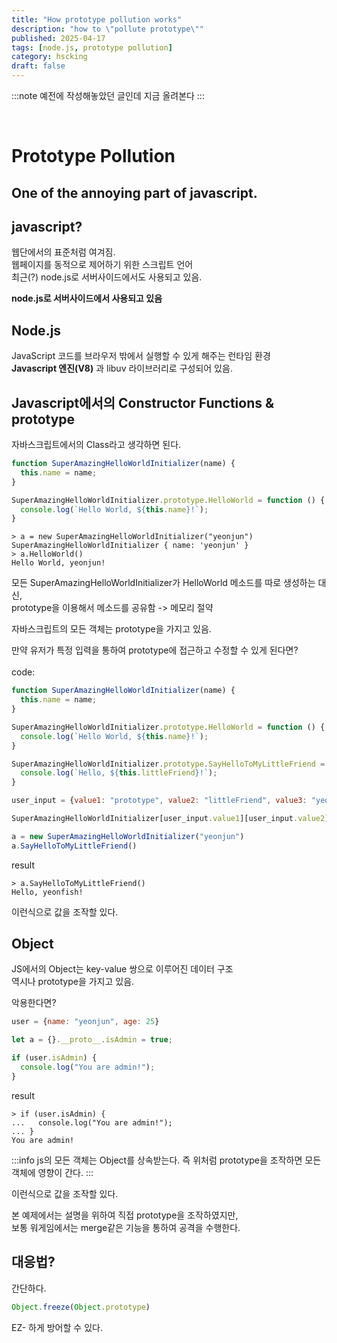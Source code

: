 ```yaml
---
title: "How prototype pollution works"
description: "how to \"pollute prototype\""
published: 2025-04-17
tags: [node.js, prototype pollution]
category: hscking
draft: false
---
```


:::note
예전에 작성해놓았던 글인데 지금 올려본다
:::

<br>


# Prototype Pollution
One of the annoying part of javascript.
---
## javascript?
웹단에서의 표준처럼 여겨짐. \
웹페이지를 동적으로 제어하기 위한 스크립트 언어 \
최근(?) node.js로 서버사이드에서도 사용되고 있음.

**node.js로 서버사이드에서 사용되고 있음**

## Node.js
JavaScript 코드를 브라우저 밖에서 실행할 수 있게 해주는 런타임 환경 \
**Javascript 엔진(V8)** 과 libuv 라이브러리로 구성되어 있음.

## Javascript에서의 Constructor Functions & prototype

자바스크립트에서의 Class라고 생각하면 된다.
```javascript
function SuperAmazingHelloWorldInitializer(name) {
  this.name = name;
}

SuperAmazingHelloWorldInitializer.prototype.HelloWorld = function () {
  console.log(`Hello World, ${this.name}!`);
}
```

```
> a = new SuperAmazingHelloWorldInitializer("yeonjun")
SuperAmazingHelloWorldInitializer { name: 'yeonjun' }
> a.HelloWorld()
Hello World, yeonjun!
```

모든 SuperAmazingHelloWorldInitializer가 HelloWorld 메소드를 따로 생성하는 대신, \
prototype을 이용해서 메소드를 공유함 -> 메모리 절약

자바스크립트의 모든 객체는 prototype을 가지고 있음.

만약 유저가 특정 입력을 통하여 prototype에 접근하고 수정할 수 있게 된다면?\
\
code:
```js
function SuperAmazingHelloWorldInitializer(name) {
  this.name = name;
}

SuperAmazingHelloWorldInitializer.prototype.HelloWorld = function () {
  console.log(`Hello World, ${this.name}!`);
}

SuperAmazingHelloWorldInitializer.prototype.SayHelloToMyLittleFriend = function () {
  console.log(`Hello, ${this.littleFriend}!`);
}

user_input = {value1: "prototype", value2: "littleFriend", value3: "yeonfish"};

SuperAmazingHelloWorldInitializer[user_input.value1][user_input.value2] = user_input.value3;

a = new SuperAmazingHelloWorldInitializer("yeonjun")
a.SayHelloToMyLittleFriend()
```
result
```
> a.SayHelloToMyLittleFriend()
Hello, yeonfish!
```

이런식으로 값을 조작할 있다.

## Object
JS에서의 Object는 key-value 쌍으로 이루어진 데이터 구조 \
역시나 prototype을 가지고 있음.

악용한다면?
```js
user = {name: "yeonjun", age: 25}

let a = {}.__proto__.isAdmin = true;

if (user.isAdmin) {
  console.log("You are admin!");
}
```
result
```
> if (user.isAdmin) {
...   console.log("You are admin!");
... }
You are admin!
```

:::info
js의 모든 객체는 Object를 상속받는다. 즉 위처럼 prototype을 조작하면 모든 객체에 영향이 간다.
:::

이런식으로 값을 조작할 있다.

본 예제에서는 설명을 위하여 직접 prototype을 조작하였지만, \
보통 워게임에서는 merge같은 기능을 통하여 공격을 수행한다.

## 대응법?

간단하다.
```javascript
Object.freeze(Object.prototype)
```

EZ- 하게 방어할 수 있다.